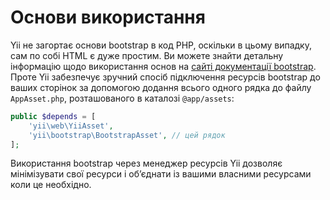 Основи використання
===================

Yii не загортає основи bootstrap в код PHP, оскільки в цьому випадку, сам по собі HTML є дуже простим.
Ви можете знайти детальну інформацію щодо використання основ на [сайті документації bootstrap](http://getbootstrap.com/css/).
Проте Yii забезпечує зручний спосіб підключення ресурсів bootstrap до ваших сторінок за допомогою додання всього одного рядка до файлу
`AppAsset.php`, розташованого в каталозі `@app/assets`:

```php
public $depends = [
    'yii\web\YiiAsset',
    'yii\bootstrap\BootstrapAsset', // цей рядок
];
```

Використання bootstrap через менеджер ресурсів Yii дозволяє мінімізувати свої ресурси і обʼєднати із вашими власними ресурсами коли це необхідно.
